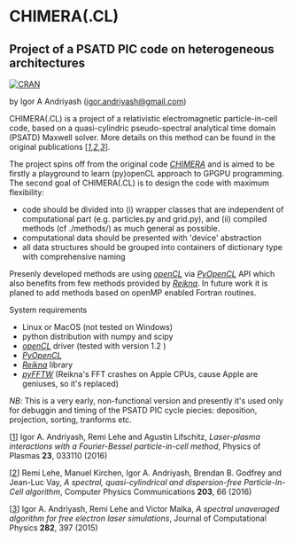 # CHIMERA(.CL)
## Project of a PSATD PIC code on heterogeneous architectures

[![CRAN](https://img.shields.io/cran/l/devtools.svg)](LICENSE)

by Igor A Andriyash (<igor.andriyash@gmail.com>)

CHIMERA(.CL) is a project of a relativistic electromagnetic particle-in-cell code, based on a quasi-cylindric pseudo-spectral analytical time domain (PSATD) Maxwell solver. More details on this method can be found in the original publications [<cite>[1]</cite>,<cite>[2]</cite>,<cite>[3]</cite>]. 

The project spins off from the original code <cite>[CHIMERA]</cite> and is aimed to be firstly a playground to learn (py)openCL approach to GPGPU programming.
The second goal of CHIMERA(.CL) is to design the code with maximum flexibility:
- code should be divided into (i) wrapper classes that are independent of computational part (e.g. particles.py and grid.py), and (ii) compiled methods (cf ./methods/) as much general as  possible.
- computational data should be presented with 'device' abstraction
- all data structures should be grouped into containers of dictionary type with comprehensive naming

Presenly developed methods are using <cite>[openCL]</cite> via <cite>[PyOpenCL]</cite> API which also benefits from few methods provided by <cite>[Reikna]</cite>. 
In future work it is planed to add methods based on openMP enabled Fortran routines.

System requirements
- Linux or MacOS (not tested on Windows)
- python distribution with numpy and scipy
- <cite>[openCL]</cite> driver (tested with version 1.2 )
- <cite>[PyOpenCL]</cite>
- <cite>[Reikna]</cite> library
- <cite>[pyFFTW]</cite> (Reikna's FFT crashes on Apple CPUs, cause Apple are geniuses, so it's replaced)

*NB*: This is a very early, non-functional version and presently it's used only for debuggin and timing of the PSATD PIC cycle piecies: deposition, projection, sorting, tranforms etc.

\[[1]\] Igor A. Andriyash, Remi Lehe and Agustin Lifschitz, *Laser-plasma interactions with a Fourier-Bessel particle-in-cell method*, Physics of Plasmas **23**, 033110 
(2016)

\[[2]\] Remi Lehe, Manuel Kirchen, Igor A. Andriyash, Brendan B. Godfrey and Jean-Luc Vay, *A spectral, quasi-cylindrical and dispersion-free Particle-In-Cell algorithm*, 
Computer Physics Communications **203**, 66 (2016)

\[[3]\] Igor A. Andriyash, Remi Lehe and Victor Malka, *A spectral unaveraged algorithm for free electron laser simulations*, Journal of Computational Physics **282**, 397 (2015)

[1]:http://dx.doi.org/10.1063/1.4943281
[2]:http://dx.doi.org/10.1016/j.cpc.2016.02.007
[3]:http://dx.doi.org/10.1016/j.jcp.2014.11.026
[CHIMERA]:https://github.com/hightower8083/chimera
[openCL]: https://www.khronos.org/opencl
[PyOpenCL]:https://mathema.tician.de/software/pyopencl
[Reikna]:http://reikna.publicfields.net
[pyFFTW]:https://github.com/hgomersall/pyFFTW
